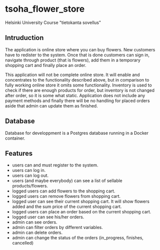 # tsoha_flower_store
Helsinki University Course "tietokanta sovellus" 

## Intruduction
The application is online store where you can buy flowers. New customers have to redister to the system. Once that is done customers can sign in, navigate through product (that is flowers), add them in a temporary shopping cart and finally place an order. 

This application will not be complete online store. It will enable and concentrates to the functionality described above, but in comparison to fully working online store it omits some functionality. Inventory is used to check if there are enough products for order, but inventory is not changed after order, so it is some what static. Application does not include any payment methods and finally there will be no handling for placed orders aside that admin can update them as finished.

## Database
Database for developpment is a Postgres database running in a Docker container. 


## Features
- users can and must register to the system.
- users can log in.
- users can log out.
- users (and maybe everybody) can see a list of sellable products/flowers.
- logged users can add flowers to the shopping cart.
- logged users can remove flowers from shopping cart.
- logged user can see their current shopping cart. It will show flowers added and the sum price of the current shopping cart.
- logged users can place an order based on the current shopping cart.
- logged user can see his/her orders.
- admin can see orders.
- admin can filter orders by different variables.
- admin can delete orders.
- admin can change the status of the orders (in_progress, finishes, cancelled)  